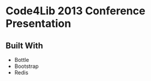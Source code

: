 Code4Lib 2013 Conference Presentation
=====================================

Built With
----------
* Bottle
* Bootstrap
* Redis
